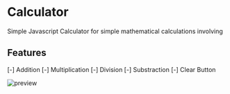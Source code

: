 # Calculator

Simple Javascript Calculator for simple mathematical calculations involving

## Features

[-] Addition
[-] Multiplication
[-] Division
[-] Substraction
[-] Clear Button

![preview](https://github.com/Obitrim/Js-Calculator/blob/master/docs/calculator.PNG)